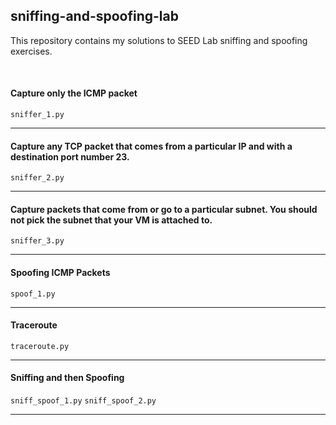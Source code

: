 ## sniffing-and-spoofing-lab
This repository contains my solutions to SEED Lab sniffing and spoofing exercises.

<br>

#### Capture only the ICMP packet
`sniffer_1.py`
___

#### Capture any TCP packet that comes from a particular IP and with a destination port number 23.
`sniffer_2.py`
___

#### Capture packets that come from or go to a particular subnet. You should not pick the subnet that your VM is attached to.
`sniffer_3.py`
___

#### Spoofing ICMP Packets
`spoof_1.py`
___

#### Traceroute
`traceroute.py`
___

#### Sniffing and then Spoofing
`sniff_spoof_1.py`
`sniff_spoof_2.py`
___
